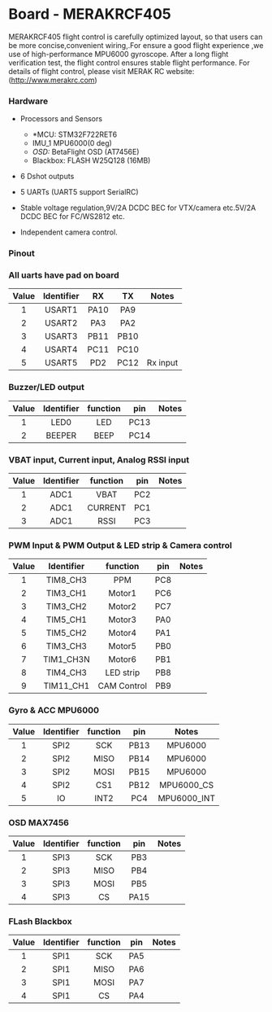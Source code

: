 # Board - MERAKRCF405

MERAKRCF405 flight control is carefully optimized layout, so that users can be more concise,convenient wiring,.For ensure a good flight experience ,we use of high-performance MPU6000 gyroscope. After a long flight verification test, the flight control ensures stable flight performance. For details of flight control, please visit MERAK RC website:(http://www.merakrc.com)

### Hardware

- Processors and Sensors

  - \*MCU: STM32F722RET6
  - IMU_1 MPU6000(0 deg)
  - _OSD:_ BetaFlight OSD (AT7456E)
  - Blackbox: FLASH W25Q128 (16MB)

- 6 Dshot outputs

- 5 UARTs (UART5 support SerialRC)

- Stable voltage regulation,9V/2A DCDC BEC for VTX/camera etc.5V/2A DCDC BEC for FC/WS2812 etc.

- Independent camera control.

### Pinout

### All uarts have pad on board

| Value | Identifier |  RX  |  TX  |  Notes   |
| :---: | :--------: | :--: | :--: | :------: |
|   1   |   USART1   | PA10 | PA9  |          |
|   2   |   USART2   | PA3  | PA2  |          |
|   3   |   USART3   | PB11 | PB10 |          |
|   4   |   USART4   | PC11 | PC10 |          |
|   5   |   USART5   | PD2  | PC12 | Rx input |

### Buzzer/LED output

| Value | Identifier | function | pin  | Notes |
| :---: | :--------: | :------: | :--: | :---: |
|   1   |    LED0    |   LED    | PC13 |       |
|   2   |   BEEPER   |   BEEP   | PC14 |       |

### VBAT input, Current input, Analog RSSI input

| Value | Identifier | function | pin | Notes |
| :---: | :--------: | :------: | :-: | :---: |
|   1   |    ADC1    |   VBAT   | PC2 |       |
|   2   |    ADC1    | CURRENT  | PC1 |       |
|   3   |    ADC1    |   RSSI   | PC3 |       |

### PWM Input & PWM Output & LED strip & Camera control

| Value | Identifier |  function   | pin | Notes |
| :---: | :--------: | :---------: | :-: | :---: |
|   1   |  TIM8_CH3  |     PPM     | PC8 |       |
|   2   |  TIM3_CH1  |   Motor1    | PC6 |       |
|   3   |  TIM3_CH2  |   Motor2    | PC7 |       |
|   4   |  TIM5_CH1  |   Motor3    | PA0 |       |
|   5   |  TIM5_CH2  |   Motor4    | PA1 |       |
|   6   |  TIM3_CH3  |   Motor5    | PB0 |       |
|   7   | TIM1_CH3N  |   Motor6    | PB1 |       |
|   8   |  TIM4_CH3  |  LED strip  | PB8 |       |
|   9   | TIM11_CH1  | CAM Control | PB9 |       |

### Gyro & ACC MPU6000

| Value | Identifier | function | pin  |    Notes    |
| :---: | :--------: | :------: | :--: | :---------: |
|   1   |    SPI2    |   SCK    | PB13 |   MPU6000   |
|   2   |    SPI2    |   MISO   | PB14 |   MPU6000   |
|   3   |    SPI2    |   MOSI   | PB15 |   MPU6000   |
|   4   |    SPI2    |   CS1    | PB12 | MPU6000_CS  |
|   5   |     IO     |   INT2   | PC4  | MPU6000_INT |

### OSD MAX7456

| Value | Identifier | function | pin  | Notes |
| :---: | :--------: | :------: | :--: | :---: |
|   1   |    SPI3    |   SCK    | PB3  |       |
|   2   |    SPI3    |   MISO   | PB4  |       |
|   3   |    SPI3    |   MOSI   | PB5  |       |
|   4   |    SPI3    |    CS    | PA15 |       |

### FLash Blackbox

| Value | Identifier | function | pin | Notes |
| :---: | :--------: | :------: | :-: | :---: |
|   1   |    SPI1    |   SCK    | PA5 |       |
|   2   |    SPI1    |   MISO   | PA6 |       |
|   3   |    SPI1    |   MOSI   | PA7 |       |
|   4   |    SPI1    |    CS    | PA4 |       |

